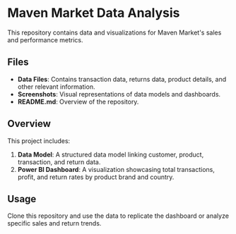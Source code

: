 # Maven Market Data Analysis

This repository contains data and visualizations for Maven Market's sales and performance metrics.

## Files

- **Data Files**: Contains transaction data, returns data, product details, and other relevant information.
- **Screenshots**: Visual representations of data models and dashboards.
- **README.md**: Overview of the repository.

## Overview

This project includes:

1. **Data Model**: A structured data model linking customer, product, transaction, and return data.
2. **Power BI Dashboard**: A visualization showcasing total transactions, profit, and return rates by product brand and country.

## Usage

Clone this repository and use the data to replicate the dashboard or analyze specific sales and return trends.


